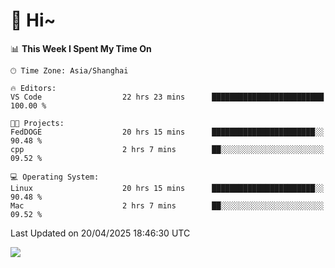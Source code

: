 # 👋 Hi~

<!--START_SECTION:waka-->
📊 **This Week I Spent My Time On** 

```text
🕑︎ Time Zone: Asia/Shanghai

🔥 Editors: 
VS Code                  22 hrs 23 mins      █████████████████████████   100.00 % 

🐱‍💻 Projects: 
FedDOGE                  20 hrs 15 mins      ███████████████████████░░   90.48 % 
cpp                      2 hrs 7 mins        ██░░░░░░░░░░░░░░░░░░░░░░░   09.52 % 

💻 Operating System: 
Linux                    20 hrs 15 mins      ███████████████████████░░   90.48 % 
Mac                      2 hrs 7 mins        ██░░░░░░░░░░░░░░░░░░░░░░░   09.52 % 
```


 Last Updated on 20/04/2025 18:46:30 UTC
<!--END_SECTION:waka-->

![](https://komarev.com/ghpvc/?username=lvdongyi&label=Profile%20views&color=0e75b6&style=flat)
<!---
lvdongyi/lvdongyi is a ✨ special ✨ repository because its `README.md` (this file) appears on your GitHub profile.
You can click the Preview link to take a look at your changes.
--->
